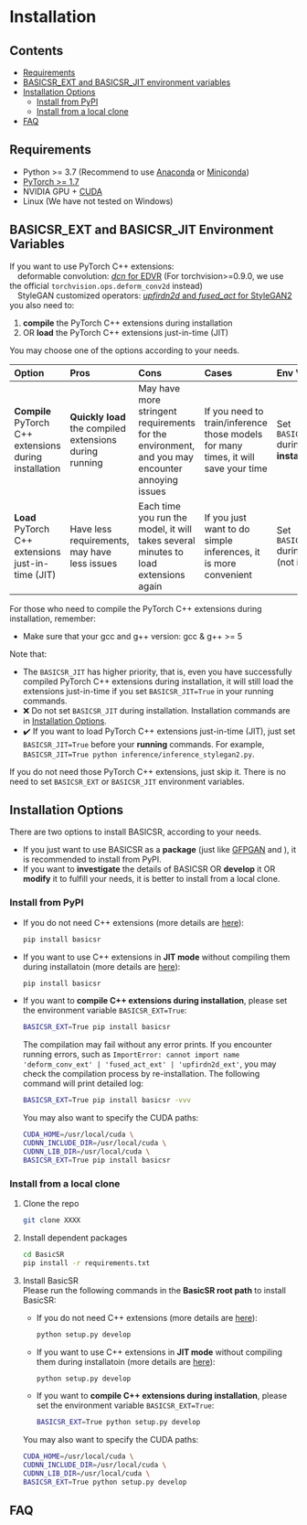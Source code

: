 # Installation

## Contents

- [Requirements](#requirements)
- [BASICSR_EXT and BASICSR_JIT environment variables](#basicsr_ext-and-basicsr_jit-environment-variables)
- [Installation Options](#installation-options)
  - [Install from PyPI](#install-from-pypi)
  - [Install from a local clone](#Install-from-a-local-clone)
- [FAQ](#faq)

## Requirements

- Python >= 3.7 (Recommend to use [Anaconda](XXXX) or [Miniconda](XXXX))
- [PyTorch >= 1.7](XXXX)
- NVIDIA GPU + [CUDA](XXXX)
- Linux (We have not tested on Windows)

## BASICSR_EXT and BASICSR_JIT Environment Variables

If you want to use PyTorch C++ extensions:<br>
&emsp;deformable convolution: [*dcn* for EDVR](basicsr/ops) (For torchvision>=0.9.0, we use the official `torchvision.ops.deform_conv2d` instead)<br>
&emsp;StyleGAN customized operators: [*upfirdn2d* and *fused_act* for StyleGAN2](basicsr/ops)<br>
you also need to:

1. **compile** the PyTorch C++ extensions during installation
2. OR **load** the PyTorch C++ extensions just-in-time (JIT)

You may choose one of the options according to your needs.

| Option | Pros| Cons | Cases | Env Variable|
| :--- | :---        |     :---      | :--- |:--- |
| **Compile** PyTorch C++ extensions during installation   | **Quickly load** the compiled extensions during running | May have more stringent requirements for the environment, and you may encounter annoying issues | If you need to train/inference those models for many times, it will save your time| Set `BASICSR_EXT=True` during **installation**|
| **Load** PyTorch C++ extensions just-in-time (JIT) | Have less requirements, may have less issues | Each time you run the model, it will takes several minutes to load extensions again  | If you just want to do simple inferences, it is more convenient| Set  `BASICSR_JIT=True` during **running** (not **installation**) |

For those who need to compile the PyTorch C++ extensions during installation, remember:

- Make sure that your gcc and g++ version: gcc & g++ >= 5

Note that:

- The `BASICSR_JIT` has higher priority, that is, even you have successfully compiled PyTorch C++ extensions during installation, it will still load the extensions just-in-time if you set `BASICSR_JIT=True` in your running commands.
- :x: Do not set `BASICSR_JIT` during installation. Installation commands are in [Installation Options](#installation-options).
- :heavy_check_mark: If you want to load PyTorch C++ extensions just-in-time (JIT), just set `BASICSR_JIT=True` before your  **running** commands. For example, `BASICSR_JIT=True python inference/inference_stylegan2.py`.

If you do not need those PyTorch C++ extensions, just skip it. There is no need to set `BASICSR_EXT` or `BASICSR_JIT` environment variables.

## Installation Options

There are two options to install BASICSR, according to your needs.

- If you just want to use BASICSR as a **package** (just like [GFPGAN](XXXX) and []()), it is recommended to install from PyPI.
- If you want to **investigate** the details of BASICSR OR **develop** it OR **modify** it to fulfill your needs, it is better to install from a local clone.

### Install from PyPI

- If you do not need C++ extensions (more details are [here](#basicsr_ext-and-basicsr_jit-environment-variables)):

  ```bash
  pip install basicsr
  ```

- If you want to use C++ extensions in **JIT mode** without compiling them during installatoin (more details are [here](#basicsr_ext-and-basicsr_jit-environment-variables)):

  ```bash
  pip install basicsr
  ```

- If you want to **compile C++ extensions during installation**, please set the environment variable `BASICSR_EXT=True`:

  ```bash
  BASICSR_EXT=True pip install basicsr
  ```

  The compilation may fail without any error prints. If you encounter running errors, such as `ImportError: cannot import name 'deform_conv_ext' | 'fused_act_ext' | 'upfirdn2d_ext'`, you may check the compilation process by re-installation. The following command will print detailed log:

  ```bash
  BASICSR_EXT=True pip install basicsr -vvv
  ```

  You may also want to specify the CUDA paths:

  ```bash
  CUDA_HOME=/usr/local/cuda \
  CUDNN_INCLUDE_DIR=/usr/local/cuda \
  CUDNN_LIB_DIR=/usr/local/cuda \
  BASICSR_EXT=True pip install basicsr
  ```

### Install from a local clone

1. Clone the repo

    ```bash
    git clone XXXX
    ```

1. Install dependent packages

    ```bash
    cd BasicSR
    pip install -r requirements.txt
    ```

1. Install BasicSR<br>
    Please run the following commands in the **BasicSR root path** to install BasicSR:<br>

    -  If you do not need C++ extensions (more details are [here](#basicsr_ext-and-basicsr_jit-environment-variables)):

        ```bash
        python setup.py develop
        ```

    - If you want to use C++ extensions in **JIT mode** without compiling them during installatoin (more details are [here](#basicsr_ext-and-basicsr_jit-environment-variables)):

        ```bash
        python setup.py develop
        ```

    - If you want to **compile C++ extensions during installation**, please set the environment variable `BASICSR_EXT=True`:

        ```bash
        BASICSR_EXT=True python setup.py develop
        ```

    You may also want to specify the CUDA paths:

    ```bash
    CUDA_HOME=/usr/local/cuda \
    CUDNN_INCLUDE_DIR=/usr/local/cuda \
    CUDNN_LIB_DIR=/usr/local/cuda \
    BASICSR_EXT=True python setup.py develop
    ```

## FAQ
